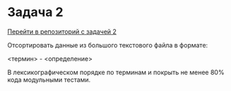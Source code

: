 # Задача 2

[Перейти в репозиторий с задачей 2](mdm_sort/README.md)

Отсортировать данные из большого текстового файла в формате:

<термин> - <определение>

В лексикографическом порядке по терминам и покрыть не менее 80% кода модульными тестами.
